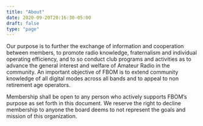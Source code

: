```yaml
---
title: "About"
date: 2020-09-20T20:16:30-05:00
draft: false
type: "page"
---
```


Our purpose is to further the exchange of information and cooperation between members, to promote radio knowledge, fraternalism and individual operating efficiency, and to so conduct club programs and activities as to advance the general interest and welfare of Amateur Radio in the community. An important objective of FBOM is to extend community knowledge of all digital modes across all bands and to appeal to non retirement age operators.

Membership shall be open to any person who actively supports FBOM’s purpose as set forth in this document. We reserve the right to decline membership to anyone the board deems to not represent the goals and mission of this organization.
